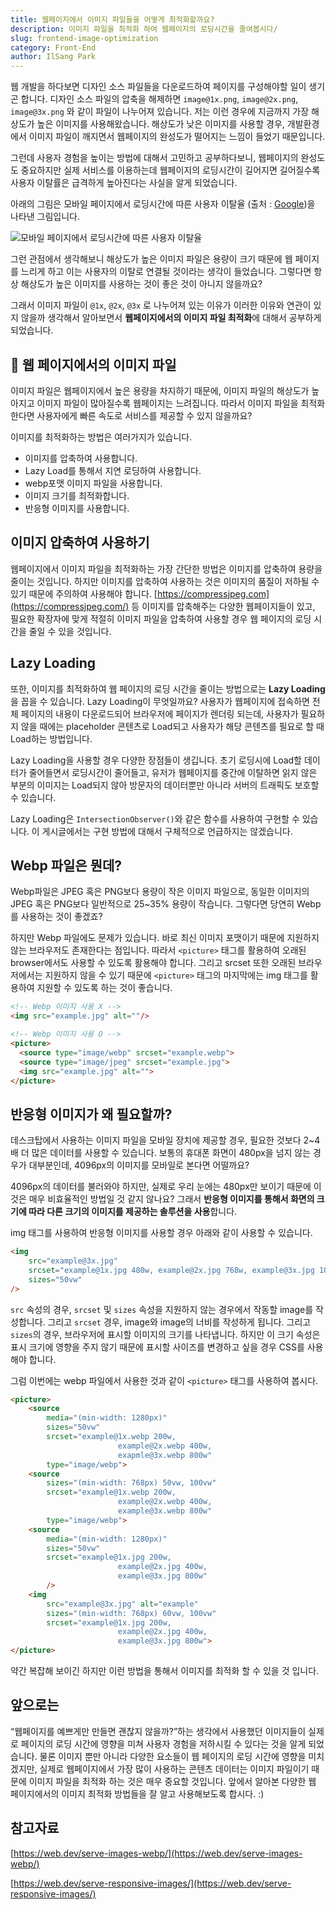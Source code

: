 ```yaml
---
title: 웹페이지에서 이미지 파일들을 어떻게 최적화할까요?
description: 이미지 파일을 최적화 하여 웹페이지의 로딩시간을 줄여봅시다/
slug: frontend-image-optimization
category: Front-End
author: IlSang Park
---
```


웹 개발을 하다보면 디자인 소스 파일들을 다운로드하여 페이지를 구성해야할 일이 생기곤 합니다. 디자인 소스 파일의 압축을 해제하면 `image@1x.png`, `image@2x.png`, `image@3x.png` 와 같이 파일이 나누어져 있습니다. 저는 이런 경우에 지금까지 가장 해상도가 높은 이미지를 사용해왔습니다. 해상도가 낮은 이미지를 사용할 경우, 개발환경에서 이미지 파일이 깨지면서 웹페이지의 완성도가 떨어지는 느낌이 들었기 때문입니다.

그런데 사용자 경험을 높이는 방법에 대해서 고민하고 공부하다보니, 웹페이지의 완성도도 중요하지만 실제 서비스를 이용하는데 웹페이지의 로딩시간이 길어지면 길어질수록 사용자 이탈률은 급격하게 높아진다는 사실을 알게 되었습니다.

아래의 그림은 모바일 페이지에서 로딩시간에 따른 사용자 이탈율 (출처 : [Google](https://www.thinkwithgoogle.com/marketing-strategies/app-and-mobile/mobile-page-speed-new-industry-benchmarks/))을 나타낸 그림입니다. 

![모바일 페이지에서 로딩시간에 따른 사용자 이탈율](/frontend-image-optimization/01.png)


그런 관점에서 생각해보니 해상도가 높은 이미지 파일은 용량이 크기 때문에 웹 페이지를 느리게 하고 이는 사용자의 이탈로 연결될 것이라는 생각이 들었습니다. 그렇다면 항상 해상도가 높은 이미지를 사용하는 것이 좋은 것이 아니지 않을까요?

그래서 이미지 파일이 `@1x`, `@2x`, `@3x` 로 나누어져 있는 이유가 이러한 이유와 연관이 있지 않을까 생각해서 알아보면서 **웹페이지에서의 이미지 파일 최적화**에 대해서 공부하게 되었습니다.

## 🌄 웹 페이지에서의 이미지 파일

이미지 파일은 웹페이지에서 높은 용량을 차지하기 때문에, 이미지 파일의 해상도가 높아지고 이미지 파일이 많아질수록 웹페이지는 느려집니다. 따라서 이미지 파일을 최적화한다면 사용자에게 빠른 속도로 서비스를 제공할 수 있지 않을까요?

이미지를 최적화하는 방법은 여러가지가 있습니다.

- 이미지를 압축하여 사용합니다.
- Lazy Load를 통해서 지연 로딩하여 사용합니다.
- webp포맷 이미지 파일을 사용합니다.
- 이미지 크기를 최적화합니다.
- 반응형 이미지를 사용합니다.

## 이미지 압축하여 사용하기

웹페이지에서 이미지 파일을 최적화하는 가장 간단한 방법은 이미지를 압축하여 용량을 줄이는 것입니다. 하지만 이미지를 압축하여 사용하는 것은 이미지의 품질이 저하될 수 있기 때문에 주의하여 사용해야 합니다. [https://compressjpeg.com](https://compressjpeg.com/) 등 이미지를 압축해주는 다양한 웹페이지들이 있고, 필요한 확장자에 맞게 적절히 이미지 파일을 압축하여 사용할 경우 웹 페이지의 로딩 시간을 줄일 수 있을 것입니다.

## Lazy Loading

또한, 이미지를 최적화하여 웹 페이지의 로딩 시간을 줄이는 방법으로는 **Lazy Loading**을 꼽을 수 있습니다. Lazy Loading이 무엇일까요? 사용자가 웹페이지에 접속하면 전체 페이지의 내용이 다운로드되어 브라우저에 페이지가 렌더링 되는데, 사용자가 필요하지 않을 때에는 placeholder 콘텐츠로 Load되고 사용자가 해당 콘텐츠를 필요로 할 때 Load하는 방법입니다.

Lazy Loading을 사용할 경우 다양한 장점들이 생깁니다. 초기 로딩시에 Load할 데이터가 줄어들면서 로딩시간이 줄어들고, 유저가 웹페이지를 중간에 이탈하면 읽지 않은 부분의 이미지는 Load되지 않아 방문자의 데이터뿐만 아니라 서버의 트래픽도 보호할 수 있습니다.

Lazy Loading은 `IntersectionObserver()`와 같은 함수를 사용하여 구현할 수 있습니다. 이 게시글에서는 구현 방법에 대해서 구체적으로 언급하지는 않겠습니다.

## Webp 파일은 뭔데?

Webp파일은 JPEG 혹은 PNG보다 용량이 작은 이미지 파일으로, 동일한 이미지의 JPEG 혹은 PNG보다 일반적으로 25~35% 용량이 작습니다. 그렇다면 당연히 Webp를 사용하는 것이 좋겠죠?

하지만 Webp 파일에도 문제가 있습니다. 바로 최신 이미지 포맷이기 때문에 지원하지 않는 브라우저도 존재한다는 점입니다. 따라서 `<picture>` 태그를 활용하여 오래된 browser에서도 사용할 수 있도록 활용해야 합니다. 그리고 srcset 또한 오래된 브라우저에서는 지원하지 않을 수 있기 때문에 `<picture>` 태그의 마지막에는 img 태그를 활용하여 지원할 수 있도록 하는 것이 좋습니다.

```html
<!-- Webp 이미지 사용 X -->
<img src="example.jpg" alt=""/>

<!-- Webp 이미지 사용 O -->
<picture>
  <source type="image/webp" srcset="example.webp">
  <source type="image/jpeg" srcset="example.jpg">
  <img src="example.jpg" alt="">
</picture>
```

## 반응형 이미지가 왜 필요할까?

데스크탑에서 사용하는 이미지 파일을 모바일 장치에 제공할 경우, 필요한 것보다 2~4배 더 많은 데이터를 사용할 수 있습니다. 보통의 휴대폰 화면이 480px을 넘지 않는 경우가 대부분인데, 4096px의 이미지를 모바일로 본다면 어떨까요?

4096px의 데이터를 불러와야 하지만, 실제로 우리 눈에는 480px만 보이기 때문에 이것은 매우 비효율적인 방법일 것 같지 않나요? 그래서 **반응형 이미지를 통해서 화면의 크기에 따라 다른 크기의 이미지를 제공하는 솔루션을 사용**합니다.

img 태그를 사용하여 반응형 이미지를 사용할 경우 아래와 같이 사용할 수 있습니다.

```html
<img 
	src="example@3x.jpg" 
	srcset="example@1x.jpg 480w, example@2x.jpg 768w, example@3x.jpg 1024px"
	sizes="50vw"
/>
```

`src` 속성의 경우, `srcset` 및 `sizes` 속성을 지원하지 않는 경우에서 작동할 image를 작성합니다. 그리고 `srcset` 경우, image와 image의 너비를 작성하게 됩니다. 그리고 `sizes`의 경우, 브라우저에 표시할 이미지의 크기를 나타냅니다. 하지만 이 크기 속성은 표시 크기에 영향을 주지 않기 때문에 표시할 사이즈를 변경하고 싶을 경우 CSS를 사용해야 합니다.

그럼 이번에는 webp 파일에서 사용한 것과 같이 `<picture>` 태그를 사용하여 봅시다.

```html
<picture>
	<source
		media="(min-width: 1280px)"
		sizes="50vw"
		srcset="example@1x.webp 200w,
						example@2x.webp 400w,
						exapmle@3x.webp 800w"
		type="image/webp">
	<source
		sizes="(min-width: 768px) 50vw, 100vw"
		srcset="example@1x.webp 200w,
						example@2x.webp 400w,
						example@3x.webp 800w"
		type="image/webp">
	<source
		media="(min-width: 1280px)"
		sizes="50vw"
		srcset="example@1x.jpg 200w,
						example@2x.jpg 400w,
						example@3x.jpg 800w"
		/>
	<img
		src="example@3x.jpg" alt="example"
		sizes="(min-width: 768px) 60vw, 100vw"
		srcset="example@1x.jpg 200w,
						example@2x.jpg 400w,
						example@3x.jpg 800w">
</picture>
```

약간 복잡해 보이긴 하지만 이런 방법을 통해서 이미지를 최적화 할 수 있을 것 입니다.

## 앞으로는

“웹페이지를 예쁘게만 만들면 괜찮지 않을까?”하는 생각에서 사용했던 이미지들이 실제로 페이지의 로딩 시간에 영향을 미쳐 사용자 경험을 저하시킬 수 있다는 것을 알게 되었습니다. 물론 이미지 뿐만 아니라 다양한 요소들이 웹 페이지의 로딩 시간에 영향을 미치겠지만, 실제로 웹페이지에서 가장 많이 사용하는 콘텐츠 데이터는 이미지 파일이기 때문에 이미지 파일을 최적화 하는 것은 매우 중요할 것입니다. 앞에서 알아본 다양한 웹 페이지에서의 이미지 최적화 방법들을 잘 알고 사용해보도록 합시다. :)

## 참고자료

[https://web.dev/serve-images-webp/](https://web.dev/serve-images-webp/)

[https://web.dev/serve-responsive-images/](https://web.dev/serve-responsive-images/)
